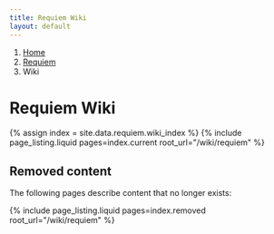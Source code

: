```yaml
---
title: Requiem Wiki
layout: default
---
```


<nav aria-label="breadcrumb">
    <ol class="breadcrumb">
        <li class="breadcrumb-item"><a href="/">Home</a></li>
        <li class="breadcrumb-item"><a href="/wiki/requiem">Requiem</a></li>
        <li class="breadcrumb-item active" aria-current="page">Wiki</li>
    </ol>
</nav>

# Requiem Wiki

{% assign index = site.data.requiem.wiki_index %}
{% include page_listing.liquid pages=index.current root_url="/wiki/requiem" %}

## Removed content

The following pages describe content that no longer exists:

{% include page_listing.liquid pages=index.removed root_url="/wiki/requiem" %}

